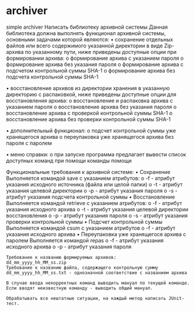 # archiver
simple archiver
Написать библиотеку архивной системы
	Данная библиотека должна выполнять функционал архивной системы, основными задачами которой являются:
•	сохранение отдельных файлов или всего содержимого указанной директории в виде Zip-архива по указанному пути, ниже приведены доступные опции при формировании архива:
o	формирование архива с указанием пароля
o	формирование архива без указания пароля
o	формирование архива с подсчетом контрольной суммы SHA-1
o	формирование архива без подсчета контрольной суммы SHA-1

•	восстановление архивов из директории хранения в указанную директорию с распаковкой, ниже приведены доступные опции для восстановления архива:
o	восстановление и распаковка архива с указанием пароля
o	восстановление архива без указания пароля
o	восстановление архива с проверкой контрольной суммы SHA-1
o	восстановление архива без проверки контрольной суммы SHA-1

•	дополнительный функционал:
o	подсчет контрольной суммы уже хранящегося архива
o	переупаковка уже хранящегося архива без пароля с паролем

•	меню справки:
o	при запуске программа предлагает вывести список доступных команд при помощи команды помощи
 
Функциональные требования к архивной системе:
•	Сохранение
	Выполняется командой save с указанием атрибутов:
o	-f - атрибут указания исходного источника (файла или целой папки)
o	-t - атрибут указания целевой директории
o	-p - атрибут указания пароля 
o	-s - атрибут указания подсчета контрольной суммы
•	Восстановление 
Выполняется командой retrieve с указанием атрибутов:
o	-f - атрибут указания исходного архива
o	-t - атрибут указания целевой директории восстановления
o	-p - атрибут указания пароля 
o	-s - атрибут указания проверки контрольной суммы
•	Подсчет контрольной суммы
	Выполняется командой csum с указанием атрибутов
o	-f - атрибут указания исходного архива
•	Переупаковка уже хранящегося архива с паролем
	Выполняется командой repas
o	-f - атрибут указания исходного архива
o	-p - атрибут указания пароля 

	Требование к названию формируемых архивов:
	dd_mm_yyyy_hh_MM_ss.zip
	Требование к названию файла, содержащего контрольную сумму
	dd_mm_yyyy_hh_MM_ss.txt - однозначной соответствие с названием архива

	В случае ввода некорректных команд выводить мануал по текущей команде. Если вводят неизвестную команду - выводить общий мануал.

	Обрабатывать все нештатные ситуации, на каждый метод написать JUnit-тест.
